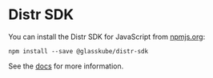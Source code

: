 # Distr SDK

You can install the Distr SDK for JavaScript from [npmjs.org](https://npmjs.org/):

```shell
npm install --save @glasskube/distr-sdk
```

See the [docs](./docs/README.md) for more information.
